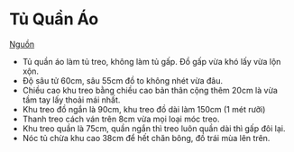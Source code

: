 # Tủ Quần Áo

[Nguồn](https://www.youtube.com/shorts/4SCVXaLXOvo)

- Tủ quần áo làm tủ treo, không làm tủ gấp. Đồ gấp vừa khó lấy vừa lộn xộn.
- Độ sâu tử 60cm, sâu 55cm đồ to không nhét vừa đâu.
- Chiều cao khu treo bằng chiều cao bản thân cộng thêm 20cm là vừa tầm tay lấy thoải mái nhất.
- Khu treo đồ ngắn là 90cm, khu treo đồ dài làm 150cm (1 mét rưỡi)
- Thanh treo cách ván trên 8cm vừa mọi loại móc treo.
- Khu treo quần là 75cm, quần ngắn thì treo luôn quần dài thì gấp đôi lại.
- Nóc tủ chừa khu cao 38cm để hết chăn bông, đồ trái mùa lên trên.
